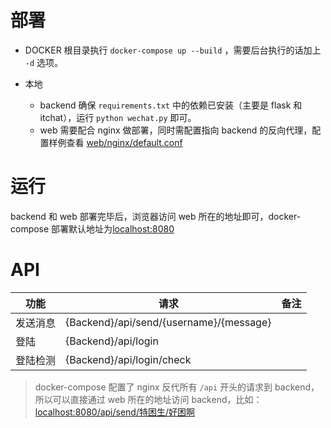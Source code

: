 # 部署
- DOCKER
根目录执行 `docker-compose up --build` ，需要后台执行的话加上 `-d` 选项。

- 本地
	- backend
		确保 `requirements.txt` 中的依赖已安装（主要是 flask 和 itchat），运行 `python wechat.py` 即可。
	- web
		需要配合 nginx 做部署，同时需配置指向 backend 的反向代理，配置样例查看 [web/nginx/default.conf](web/nginx/default.conf)

# 运行
backend 和 web 部署完毕后，浏览器访问 web 所在的地址即可，docker-compose 部署默认地址为[localhost:8080](http://localhost:8080)

# API

| 功能     | 请求                                    | 备注 |
| -------- | --------------------------------------- | ---- |
| 发送消息 | {Backend}/api/send/{username}/{message} |      |
| 登陆     | {Backend}/api/login                     |      |
| 登陆检测 | {Backend}/api/login/check               |      |

> docker-compose 配置了 nginx 反代所有 `/api` 开头的请求到 backend， 所以可以直接通过 web 所在的地址访问 backend，比如：[localhost:8080/api/send/特困生/好困啊](http://localhost:8080/api/send/特困生/好困啊)